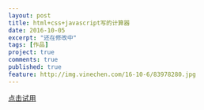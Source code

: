 ```yaml
---
layout: post
title: html+css+javascript写的计算器
date: 2016-10-05
excerpt: "还在修改中"
tags: [作品]
project: true
comments: true
published: true
feature: http://img.vinechen.com/16-10-6/83978280.jpg
---
```


[点击试用](http://vinechen.com/calculator)